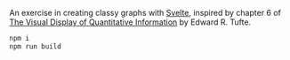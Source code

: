 An exercise in creating classy graphs with [Svelte](https://svelte.technology/), inspired by chapter 6 of [The Visual Display of Quantitative Information](https://www.amazon.com/Visual-Display-Quantitative-Information/dp/0961392142) by Edward R. Tufte.

```sh
npm i
npm run build
```
